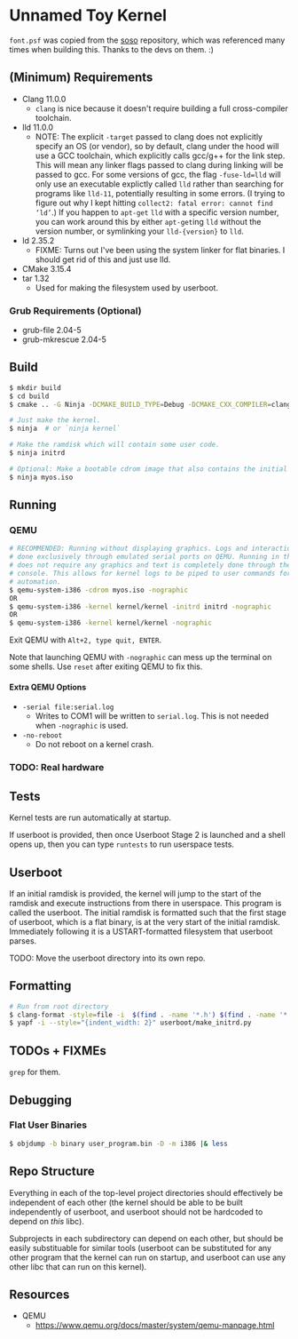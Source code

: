 # Unnamed Toy Kernel

`font.psf` was copied from the [soso](https://github.com/ozkl/soso) repository,
which was referenced many times when building this. Thanks to the devs on them.
:)

## (Minimum) Requirements

- Clang 11.0.0
  - `clang` is nice because it doesn't require building a full cross-compiler
    toolchain.
- lld 11.0.0
  - NOTE: The explicit `-target` passed to clang does not explicitly specify
    an OS (or vendor), so by default, clang under the hood will use a GCC
    toolchain, which explicitly calls gcc/g++ for the link step. This will mean
    any linker flags passed to clang during linking will be passed to gcc. For
    some versions of gcc, the flag `-fuse-ld=lld` will only use an executable
    explictly called `lld` rather than searching for programs like `lld-11`,
    potentially resulting in some errors. (I trying to figure out why I kept
    hitting `collect2: fatal error: cannot find ‘ld’`.) If you happen to
    `apt-get` `lld` with a specific version number, you can work around this by
    either `apt-get`ing `lld` without the version number, or symlinking your
    `lld-{version}` to `lld`.
- ld 2.35.2
  - FIXME: Turns out I've been using the system linker for flat binaries. I
    should get rid of this and just use lld.
- CMake 3.15.4
- tar 1.32
  - Used for making the filesystem used by userboot.

### Grub Requirements (Optional)

- grub-file 2.04-5
- grub-mkrescue 2.04-5

## Build

```sh
$ mkdir build
$ cd build
$ cmake .. -G Ninja -DCMAKE_BUILD_TYPE=Debug -DCMAKE_CXX_COMPILER=clang++ -DCMAKE_C_COMPILER=clang

# Just make the kernel.
$ ninja  # or `ninja kernel`

# Make the ramdisk which will contain some user code.
$ ninja initrd

# Optional: Make a bootable cdrom image that also contains the initial ramdisk.
$ ninja myos.iso
```

## Running

### QEMU

```sh
# RECOMMENDED: Running without displaying graphics. Logs and interaction are
# done exclusively through emulated serial ports on QEMU. Running in this mode
# does not require any graphics and text is completely done through the user
# console. This allows for kernel logs to be piped to user commands for
# automation.
$ qemu-system-i386 -cdrom myos.iso -nographic
OR
$ qemu-system-i386 -kernel kernel/kernel -initrd initrd -nographic
OR
$ qemu-system-i386 -kernel kernel/kernel -nographic
```

Exit QEMU with `Alt+2, type quit, ENTER`.

Note that launching QEMU with `-nographic` can mess up the terminal on some
shells. Use `reset` after exiting QEMU to fix this.

#### Extra QEMU Options

- `-serial file:serial.log`
  - Writes to COM1 will be written to `serial.log`. This is not needed when
    `-nographic` is used.
- `-no-reboot`
  - Do not reboot on a kernel crash.

### TODO: Real hardware

## Tests

Kernel tests are run automatically at startup.

If userboot is provided, then once Userboot Stage 2 is launched and a shell
opens up, then you can type `runtests` to run userspace tests.

## Userboot

If an initial ramdisk is provided, the kernel will jump to the start of the
ramdisk and execute instructions from there in userspace. This program is called
the userboot. The initial ramdisk is formatted such that the first stage of
userboot, which is a flat binary, is at the very start of the initial ramdisk.
Immediately following it is a USTART-formatted filesystem that userboot parses.

TODO: Move the userboot directory into its own repo.

## Formatting

```sh
# Run from root directory
$ clang-format -style=file -i  $(find . -name '*.h') $(find . -name '*.cpp') libcxx/include/*
$ yapf -i --style="{indent_width: 2}" userboot/make_initrd.py
```

## TODOs + FIXMEs

`grep` for them.

## Debugging

### Flat User Binaries

```sh
$ objdump -b binary user_program.bin -D -m i386 |& less
```

## Repo Structure

Everything in each of the top-level project directories should effectively be
independent of each other (the kernel should be able to be built independently
of userboot, and userboot should not be hardcoded to depend on *this* libc).

Subprojects in each subdirectory can depend on each other, but should be easily
substituable for similar tools (userboot can be substituted for any other
program that the kernel can run on startup, and userboot can use any other libc
that can run on this kernel).

## Resources

- QEMU
  - https://www.qemu.org/docs/master/system/qemu-manpage.html
